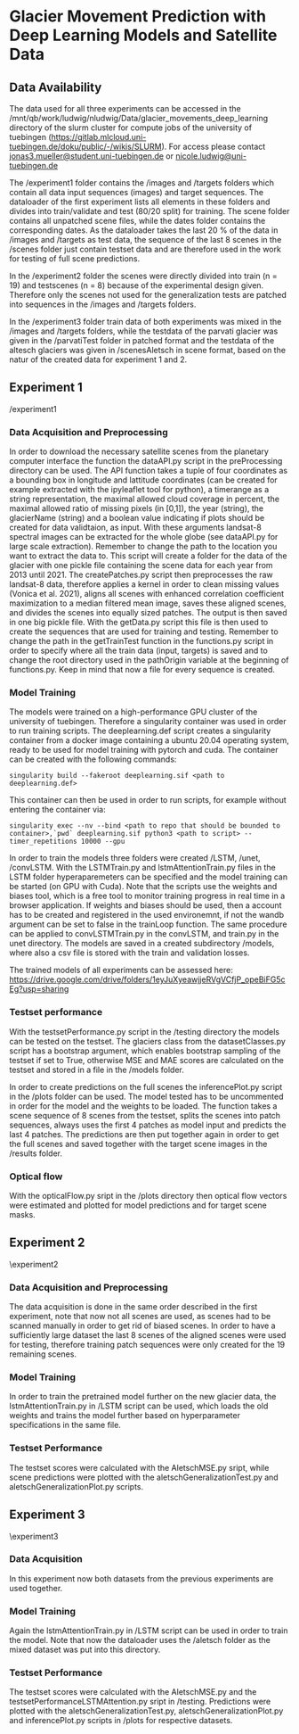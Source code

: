 # Glacier Movement Prediction with Deep Learning Models and Satellite Data

## Data Availability
The data used for all three experiments can be accessed in the /mnt/qb/work/ludwig/nludwig/Data/glacier_movements_deep_learning directory of the slurm cluster for compute jobs of the university of tuebingen (https://gitlab.mlcloud.uni-tuebingen.de/doku/public/-/wikis/SLURM). For access please contact jonas3.mueller@student.uni-tuebingen.de or nicole.ludwig@uni-tuebingen.de

The /experiment1 folder contains the /images and /targets folders which contain all data input sequences (images) and target sequences. The dataloader of the first experiment lists all elements in these folders and divides into train/validate and test (80/20 split) for training. The scene folder contains all unpatched scene files, while the dates folder contains the corresponding dates. As the dataloader takes the last 20 % of the data in /images and /targets as test data, the sequence of the last 8 scenes in the /scenes folder just contain testset data and are therefore used in the work for testing of full scene predictions. 

In the /experiment2 folder the scenes were directly divided into train (n = 19) and testscenes (n = 8) because of the experimental design given. Therefore only the scenes not used for the generalization tests are patched into sequences in the /images and /targets folders.

In the /experiment3 folder train data of both experiments was mixed in the /images and /targets folders, while the testdata of the parvati glacier was given in the /parvatiTest folder in patched format and the testdata of the altesch glaciers was given in /scenesAletsch in scene format, based on the natur of the created data for experiment 1 and 2.

## Experiment 1 
/experiment1

### Data Acquisition and Preprocessing

In order to download the necessary satellite scenes from the planetary computer interface the function the dataAPI.py script in the preProcessing directory can be used. The API function takes a tuple of four coordinates as a bounding box in longitude and lattitude coordinates (can be created for example extracted with the ipyleaflet tool for python), a timerange as a string representation, the maximal allowed cloud coverage in percent, the maximal allowed ratio of missing pixels (in [0,1]), the year (string), the glacierName (string) and a boolean value indicating if plots should be created for data validtaion, as input. With these arguments landsat-8 spectral images can be extracted for the whole globe (see dataAPI.py for large scale extraction). Remember to change the path to the location you want to extract the data to. This script will create a folder for the data of the glacier with one pickle file containing the scene data for each year from 2013 until 2021. The createPatches.py script then preprocesses the raw landsat-8 data, therefore applies a kernel in order to clean missing values (Vonica et al. 2021), aligns all scenes with enhanced correlation coefficient maximization to a median filtered mean image, saves these aligned scenes, and divides the scenes into equally sized patches. The output is then saved in one big pickle file. With the getData.py script this file is then used to create the sequences that are used for training and testing. Remember to change the path in the getTrainTest function in the functions.py script in order to specify where all the train data (input, targets) is saved and to change the root directory used in the pathOrigin variable at the beginning of functions.py. Keep in mind that now a file for every sequence is created. 

### Model Training
The models were trained on a high-performance GPU cluster of the university of tuebingen. Therefore a singularity container was used in order to run training scripts. The deeplearning.def script creates a singularity container from a docker image containing a ubuntu 20.04 operating system, ready to be used for model training with pytorch and cuda. The container can be created with the following commands: 

```
singularity build --fakeroot deeplearning.sif <path to deeplearning.def>

```
This container can then be used in order to run scripts, for example without entering the container via:

```
singularity exec --nv --bind <path to repo that should be bounded to container>,`pwd` deeplearning.sif python3 <path to script> --timer_repetitions 10000 --gpu
```
In order to train the models three folders were created /LSTM, /unet, /convLSTM. With the LSTMTrain.py and lstmAttentionTrain.py files in the LSTM folder hyperaparemeters can be specified and the model training can be started (on GPU with Cuda). Note that the scripts use the weights and biases tool, which is a free tool to monitor training progress in real time in a browser application. If weights and biases should be used, then a account has to be created and registered in the used environemnt, if not the wandb argument can be set to false in the trainLoop function. The same procedure can be applied to convLSTMTrain.py in the convLSTM, and train.py in the unet directory. The models are saved in a created subdirectory /models, where also a csv file is stored with the train and validation losses.

The trained models of all experiments can be assessed here: https://drive.google.com/drive/folders/1eyJuXyeawjjeRVgVCfjP_opeBiFG5cEg?usp=sharing

### Testset performance
With the testsetPerformance.py script in the /testing directory the models can be tested on the testset. The glaciers class from the datasetClasses.py script has a bootstrap argument, which enables bootstrap sampling of the testset if set to True, otherwise MSE and MAE scores are calculated on the testset and stored in a file in the /models folder. 

In order to create predictions on the full scenes the inferencePlot.py script in the /plots folder can be used. The model tested has to be uncommented in order for the model and the weights to be loaded. The function takes a scene sequence of 8 scenes from the testset, splits the scenes into patch sequences, always uses the first 4 patches as model input and predicts the last 4 patches. The predictions are then put together again in order to get the full scenes and saved together with the target scene images in the /results folder. 

### Optical flow
With the opticalFlow.py sript in the /plots directory then optical flow vectors were estimated and plotted for model predictions and for target scene masks. 

## Experiment 2 
\experiment2

### Data Acquisition and Preprocessing
The data acquisition is done in the same order described in the first experiment, note that now not all scenes are used, as scenes had to be scanned manually in order to get rid of biased scenes. In order to have a sufficiently large dataset the last 8 scenes of the aligned scenes were used for testing, therefore training patch sequences were only created for the 19 remaining scenes.

### Model Training 
In order to train the pretrained model further on the new glacier data, the lstmAttentionTrain.py in /LSTM script can be used, which loads the old weights and trains the model further based on hyperparameter specifications in the same file. 

### Testset Performance
The testset scores were calculated with the AletschMSE.py sript, while scene predictions were plotted with the aletschGeneralizationTest.py and aletschGeneralizationPlot.py scripts.  

## Experiment 3 
\experiment3

### Data Acquisition 
In this experiment now both datasets from the previous experiments are used together.

### Model Training
Again the lstmAttentionTrain.py in /LSTM script can be used in order to train the model. Note that now the dataloader uses the /aletsch folder as the mixed dataset was put into this directory. 

### Testset Performance
The testset scores were calculated with the AletschMSE.py and the testsetPerformanceLSTMAttention.py sript in /testing. Predictions were plotted with the aletschGeneralizationTest.py, aletschGeneralizationPlot.py and inferencePlot.py scripts in /plots for respective datasets. 

 















